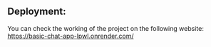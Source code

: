 ## Deployment:
  You can check the working of the project on the following website:<br>
    https://basic-chat-app-lpwl.onrender.com/
